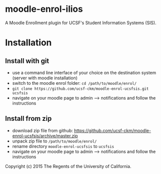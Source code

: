 # moodle-enrol-ilios
A Moodle Enrollment plugin for UCSF's Student Information Systems (SIS).

# Installation

## Install with git
* use a command line interface of your choice on the destination system (server with moodle installation)
* switch to the moodle enrol folder: `cd /path/to/moodle/enrol/`
* `git clone https://github.com/ucsf-ckm/moodle-enrol-ucsfsis.git ucsfsis`
* navigate on your moodle page to admin --> notifications and follow the instructions

## Install from zip
* download zip file from github: https://github.com/ucsf-ckm/moodle-enrol-ucsfsis/archive/master.zip
* unpack zip file to `/path/to/moodle/enrol/`
* rename directory `moodle-enrol-ucsfsis` to `ucsfsis`
* navigate on your moodle page to admin --> notifications and follow the instructions

Copyright (c) 2015 The Regents of the University of California.
